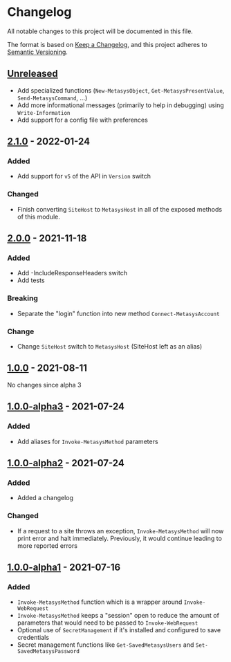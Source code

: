 # Changelog

<!-- markdownlint-disable-file no-duplicate-heading -->

All notable changes to this project will be documented in this file.

The format is based on [Keep a Changelog](https://keepachangelog.com/en/1.0.0/),
and this project adheres to
[Semantic Versioning](https://semver.org/spec/v2.0.0.html).

## [Unreleased]

- Add specialized functions (`New-MetasysObject`, `Get-MetasysPresentValue`,
  `Send-MetasysCommand`, ...)
- Add more informational messages (primarily to help in debugging) using
  `Write-Information`
- Add support for a config file with preferences

## [2.1.0] - 2022-01-24

### Added

- Add support for `v5` of the API in `Version` switch

### Changed

- Finish converting `SiteHost` to `MetasysHost` in all of the exposed methods of
  this module.

## [2.0.0] - 2021-11-18

### Added

- Add -IncludeResponseHeaders switch
- Add tests

### Breaking

- Separate the "login" function into new method `Connect-MetasysAccount`

### Change

- Change `SiteHost` switch to `MetasysHost` (SiteHost left as an alias)

## [1.0.0] - 2021-08-11

No changes since alpha 3

## [1.0.0-alpha3] - 2021-07-24

### Added

- Add aliases for `Invoke-MetasysMethod` parameters

## [1.0.0-alpha2] - 2021-07-24

### Added

- Added a changelog

### Changed

- If a request to a site throws an exception, `Invoke-MetasysMethod` will now
  print error and halt immediately. Previously, it would continue leading to
  more reported errors

## [1.0.0-alpha1] - 2021-07-16

### Added

- `Invoke-MetasysMethod` function which is a wrapper around `Invoke-WebRequest`
- `Invoke-MetasysMethod` keeps a "session" open to reduce the amount of
  parameters that would need to be passed to `Invoke-WebRequest`
- Optional use of `SecretManagement` if it's installed and configured to save
  credentials
- Secret management functions like `Get-SavedMetasysUsers` and
  `Set-SavedMetasysPassword`

[unreleased]:
  https://github.com/metasys-server/powershell-metasysrestclient/compare/v2.1.0...HEAD
[2.1.0]:
  https://github.com/metasys-server/powershell-metasysrestclient/compare/v2.0.0...v2.1.0
[2.0.0]:
  https://github.com/metasys-server/powershell-metasysrestclient/compare/v1.0.0...v2.0.0
[1.0.0]:
  https://github.com/metasys-server/powershell-metasysrestclient/compare/v1.0.0-alpha3...v1.0.0
[1.0.0-alpha3]:
  https://github.com/metasys-server/powershell-metasysrestclient/compare/v1.0.0-alpha2...v1.0.0-alpha3
[1.0.0-alpha2]:
  https://github.com/metasys-server/powershell-metasysrestclient/compare/v1.0.0-alpha1...v1.0.0-alpha2
[1.0.0-alpha1]:
  https://github.com/metasys-server/powershell-metasysrestclient/releases/tag/v1.0.0-alpha1
